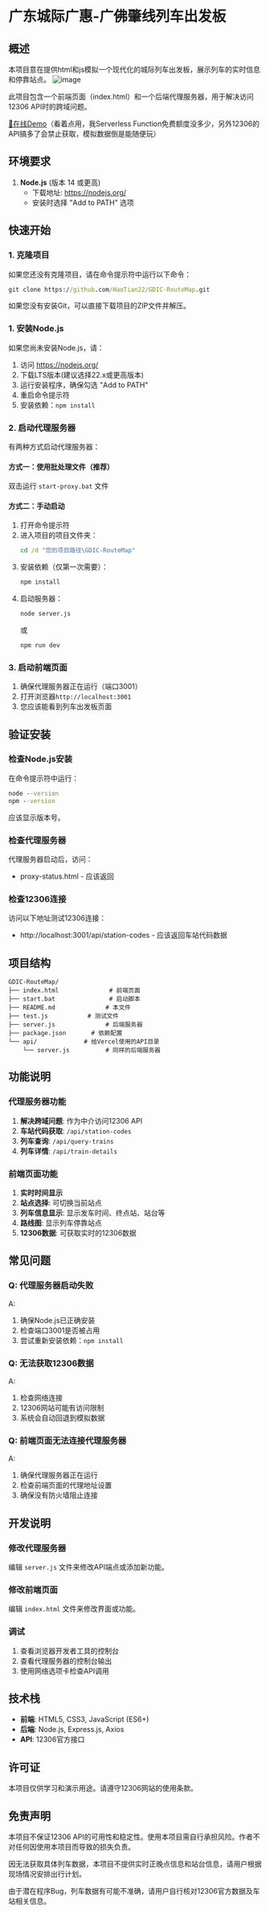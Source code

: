 # 广东城际广惠-广佛肇线列车出发板

## 概述

本项目意在提供html和js模拟一个现代化的城际列车出发板，展示列车的实时信息和停靠站点。
![image](https://github.com/user-attachments/assets/5f55ef77-1243-43d8-960c-2348e6dbc454)

此项目包含一个前端页面（index.html）和一个后端代理服务器，用于解决访问12306 API时的跨域问题。

[🔗在线Demo](https://gdic-route-map.vercel.app/)（看着点用，我Serverless Function免费额度没多少，另外12306的API搞多了会禁止获取，模拟数据倒是能随便玩）

## 环境要求
1. **Node.js** (版本 14 或更高)
   - 下载地址: https://nodejs.org/
   - 安装时选择 "Add to PATH" 选项

## 快速开始

### 1. 克隆项目
如果您还没有克隆项目，请在命令提示符中运行以下命令：
```cmd
git clone https://github.com/HaoTian22/GDIC-RouteMap.git
```
如果您没有安装Git，可以直接下载项目的ZIP文件并解压。

### 1. 安装Node.js
如果您尚未安装Node.js，请：
1. 访问 https://nodejs.org/ 
2. 下载LTS版本(建议选择22.x或更高版本)
3. 运行安装程序，确保勾选 "Add to PATH"
4. 重启命令提示符
5. 安装依赖：`npm install`

### 2. 启动代理服务器
有两种方式启动代理服务器：

#### 方式一：使用批处理文件（推荐）
双击运行 `start-proxy.bat` 文件

#### 方式二：手动启动
1. 打开命令提示符
2. 进入项目的项目文件夹：
   ```cmd
   cd /d "您的项目路径\GDIC-RouteMap"
   ```
3. 安装依赖（仅第一次需要）：
   ```cmd
   npm install
   ```
4. 启动服务器：
   ```cmd
   node server.js
   ```
   或
   ```cmd
   npm run dev
   ```

### 3. 启动前端页面
1. 确保代理服务器正在运行（端口3001）
2. 打开浏览器`http://localhost:3001`
3. 您应该能看到列车出发板页面
## 验证安装

### 检查Node.js安装
在命令提示符中运行：
```cmd
node --version
npm --version
```
应该显示版本号。

### 检查代理服务器
代理服务器启动后，访问：
- proxy-status.html - 应该返回

### 检查12306连接
访问以下地址测试12306连接：
- http://localhost:3001/api/station-codes - 应该返回车站代码数据

## 项目结构
```
GDIC-RouteMap/
├── index.html              # 前端页面
├── start.bat               # 启动脚本
├── README.md              # 本文件
├── test.js           # 测试文件
├── server.js              # 后端服务器
├── package.json       # 依赖配置
└── api/             # 给Vercel使用的API目录
    └── server.js          # 同样的后端服务器
```

## 功能说明

### 代理服务器功能
1. **解决跨域问题**: 作为中介访问12306 API
2. **车站代码获取**: `/api/station-codes`
3. **列车查询**: `/api/query-trains`
4. **列车详情**: `/api/train-details`

### 前端页面功能
1. **实时时间显示**
2. **站点选择**: 可切换当前站点
3. **列车信息显示**: 显示发车时间、终点站、站台等
4. **路线图**: 显示列车停靠站点
5. **12306数据**: 可获取实时的12306数据

## 常见问题

### Q: 代理服务器启动失败
A: 
1. 确保Node.js已正确安装
2. 检查端口3001是否被占用
3. 尝试重新安装依赖：`npm install`

### Q: 无法获取12306数据
A:
1. 检查网络连接
2. 12306网站可能有访问限制
3. 系统会自动回退到模拟数据

### Q: 前端页面无法连接代理服务器
A:
1. 确保代理服务器正在运行
2. 检查前端页面的代理地址设置
3. 确保没有防火墙阻止连接

## 开发说明

### 修改代理服务器
编辑 `server.js` 文件来修改API端点或添加新功能。

### 修改前端页面
编辑 `index.html` 文件来修改界面或功能。

### 调试
1. 查看浏览器开发者工具的控制台
2. 查看代理服务器的控制台输出
3. 使用网络选项卡检查API调用

## 技术栈
- **前端**: HTML5, CSS3, JavaScript (ES6+)
- **后端**: Node.js, Express.js, Axios
- **API**: 12306官方接口

## 许可证
本项目仅供学习和演示用途。请遵守12306网站的使用条款。

## 免责声明
本项目不保证12306 API的可用性和稳定性。使用本项目需自行承担风险。作者不对任何因使用本项目而导致的损失负责。

因无法获取具体列车数据，本项目不提供实时正晚点信息和站台信息，请用户根据现场情况安排出行计划。

由于潜在程序Bug，列车数据有可能不准确，请用户自行核对12306官方数据及车站相关信息。
